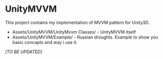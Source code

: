 # UnityMVVM

This project contains my implementation of MVVM pattern for Unity3D. 

* Assets/UnityMVVM/UnityMvvm Classes/ - UnityMVVM itself
* Assets/UnityMVVM/Example/ - Russian droughts. Example to show you basic concapts and way i use it.

_[TO BE UPDATED]_
